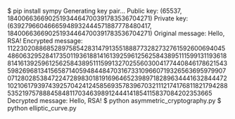 $ pip install sympy
Generating key pair...
Public key: (65537, 184006636690251934464700391783536704271)
Private key: (63927966046665948932444571887778480417, 184006636690251934464700391783536704271)
Original message: Hello, RSA!
Encrypted message: 11223020886852897585428314791355188877328273276159260069404548606329528417350119361881416139259612562584389511159913119361881416139259612562584389511159913270255603004177440846178621543598269681341565871405948448470316733109660719326563695979907071280285384722472898301819169646523989718289634441632844472102106179397439257042412458569357839670321112174176811821794288535219757888458481170346398912444141854115837084202353665
Decrypted message: Hello, RSA!
$ python asymmetric_cryptography.py
$ python elliptic_curve.py